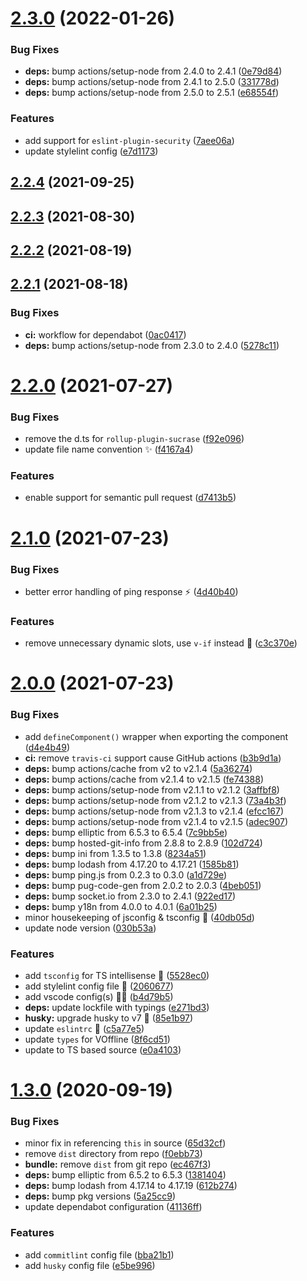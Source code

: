 # [2.3.0](https://github.com/vinayakkulkarni/v-offline/compare/v2.2.4...v2.3.0) (2022-01-26)


### Bug Fixes

* **deps:** bump actions/setup-node from 2.4.0 to 2.4.1 ([0e79d84](https://github.com/vinayakkulkarni/v-offline/commit/0e79d84e73710e21a0eaace27cbdc8e09d9c088a))
* **deps:** bump actions/setup-node from 2.4.1 to 2.5.0 ([331778d](https://github.com/vinayakkulkarni/v-offline/commit/331778d3fc1a6e5ebf2aba46d736db0d451f5ee5))
* **deps:** bump actions/setup-node from 2.5.0 to 2.5.1 ([e68554f](https://github.com/vinayakkulkarni/v-offline/commit/e68554fde8f6504fc0ffa492c628cb9f014a5dcf))


### Features

* add support for `eslint-plugin-security` ([7aee06a](https://github.com/vinayakkulkarni/v-offline/commit/7aee06a60cbea24123eb35fd6de790d3c65bc321))
* update stylelint config ([e7d1173](https://github.com/vinayakkulkarni/v-offline/commit/e7d1173dda81031c8f83947fa518a2e18f51e9c4))



## [2.2.4](https://github.com/vinayakkulkarni/v-offline/compare/v2.2.3...v2.2.4) (2021-09-25)



## [2.2.3](https://github.com/vinayakkulkarni/v-offline/compare/v2.2.2...v2.2.3) (2021-08-30)



## [2.2.2](https://github.com/vinayakkulkarni/v-offline/compare/v2.2.1...v2.2.2) (2021-08-19)



## [2.2.1](https://github.com/vinayakkulkarni/v-offline/compare/v2.2.0...v2.2.1) (2021-08-18)


### Bug Fixes

* **ci:** workflow for dependabot ([0ac0417](https://github.com/vinayakkulkarni/v-offline/commit/0ac04177ce1944bc96d610f1dd0ee9d951368cb0))
* **deps:** bump actions/setup-node from 2.3.0 to 2.4.0 ([5278c11](https://github.com/vinayakkulkarni/v-offline/commit/5278c1165d2943bcf4e32266ce01bd4d6e6f26ca))



# [2.2.0](https://github.com/vinayakkulkarni/v-offline/compare/v2.1.0...v2.2.0) (2021-07-27)


### Bug Fixes

* remove the d.ts for `rollup-plugin-sucrase` ([f92e096](https://github.com/vinayakkulkarni/v-offline/commit/f92e0963d41b6a6d87f429f17f3154667a990dc3))
* update file name convention ✨ ([f4167a4](https://github.com/vinayakkulkarni/v-offline/commit/f4167a4a98f3164f4bf747dee6a9fb42bbd27a91))


### Features

* enable support for semantic pull request ([d7413b5](https://github.com/vinayakkulkarni/v-offline/commit/d7413b570b5aba91f90c83f034139db7492f6257))



# [2.1.0](https://github.com/vinayakkulkarni/v-offline/compare/v2.0.0...v2.1.0) (2021-07-23)


### Bug Fixes

* better error handling of ping response ⚡️ ([4d40b40](https://github.com/vinayakkulkarni/v-offline/commit/4d40b407b6aa46d1cc8294d6b81f7e4b0e9f9f93))


### Features

* remove unnecessary dynamic slots, use `v-if` instead 🥳 ([c3c370e](https://github.com/vinayakkulkarni/v-offline/commit/c3c370e91644fc2a417950d170fee9d80dfced03))



# [2.0.0](https://github.com/vinayakkulkarni/v-offline/compare/v1.3.0...v2.0.0) (2021-07-23)


### Bug Fixes

* add `defineComponent()` wrapper when exporting the component ([d4e4b49](https://github.com/vinayakkulkarni/v-offline/commit/d4e4b49d57ba824222ab0b9872fa298ea60199b0))
* **ci:** remove `travis-ci` support cause GitHub actions ([b3b9d1a](https://github.com/vinayakkulkarni/v-offline/commit/b3b9d1a378cac352ce27ee774788d6e54ac104fb))
* **deps:** bump actions/cache from v2 to v2.1.4 ([5a36274](https://github.com/vinayakkulkarni/v-offline/commit/5a36274e4d8706e7d822a5e60d3a52f74982dbe8))
* **deps:** bump actions/cache from v2.1.4 to v2.1.5 ([fe74388](https://github.com/vinayakkulkarni/v-offline/commit/fe74388b63aa054eabc27ff687c21a8a4449f915))
* **deps:** bump actions/setup-node from v2.1.1 to v2.1.2 ([3affbf8](https://github.com/vinayakkulkarni/v-offline/commit/3affbf8c3ff898a31af92608620cccdd6008ad01))
* **deps:** bump actions/setup-node from v2.1.2 to v2.1.3 ([73a4b3f](https://github.com/vinayakkulkarni/v-offline/commit/73a4b3fab0d126ace032621350e93ee538876890))
* **deps:** bump actions/setup-node from v2.1.3 to v2.1.4 ([efcc167](https://github.com/vinayakkulkarni/v-offline/commit/efcc16781cd03f288c08a898c046a64f432b94f9))
* **deps:** bump actions/setup-node from v2.1.4 to v2.1.5 ([adec907](https://github.com/vinayakkulkarni/v-offline/commit/adec907f8c38836902463014c0e7334a0d6dec1a))
* **deps:** bump elliptic from 6.5.3 to 6.5.4 ([7c9bb5e](https://github.com/vinayakkulkarni/v-offline/commit/7c9bb5e666a5343ff52d86a8f368e2c929e79d0b))
* **deps:** bump hosted-git-info from 2.8.8 to 2.8.9 ([102d724](https://github.com/vinayakkulkarni/v-offline/commit/102d724fa6d783cc19cefe68d2548f1e254b242a))
* **deps:** bump ini from 1.3.5 to 1.3.8 ([8234a51](https://github.com/vinayakkulkarni/v-offline/commit/8234a515733d281bce59f23dfb547ef8250415a6))
* **deps:** bump lodash from 4.17.20 to 4.17.21 ([1585b81](https://github.com/vinayakkulkarni/v-offline/commit/1585b817cfddc58611783dd923d8777f737ee2b6))
* **deps:** bump ping.js from 0.2.3 to 0.3.0 ([a1d729e](https://github.com/vinayakkulkarni/v-offline/commit/a1d729e8c556b27e6b835012ab18b998a6dcd92a))
* **deps:** bump pug-code-gen from 2.0.2 to 2.0.3 ([4beb051](https://github.com/vinayakkulkarni/v-offline/commit/4beb0511fafdb6b81c28d474d6e7fc20e2d6a486))
* **deps:** bump socket.io from 2.3.0 to 2.4.1 ([922ed17](https://github.com/vinayakkulkarni/v-offline/commit/922ed178b143d4f5cd6e932434d9a6410f8ce9ec))
* **deps:** bump y18n from 4.0.0 to 4.0.1 ([6a01b25](https://github.com/vinayakkulkarni/v-offline/commit/6a01b252933127c1100db53b5461b00e481e8373))
* minor housekeeping of jsconfig & tsconfig 🎉 ([40db05d](https://github.com/vinayakkulkarni/v-offline/commit/40db05d6d9df58b56df29760cd4d5ce731e0cb51))
* update node version ([030b53a](https://github.com/vinayakkulkarni/v-offline/commit/030b53ab928a13570efcb3e76d26cc8fb2709047))


### Features

* add `tsconfig` for TS intellisense 🥳 ([5528ec0](https://github.com/vinayakkulkarni/v-offline/commit/5528ec08d3583fd5abe503d4903b87bf935b58d4))
* add stylelint config file 👀 ([2060677](https://github.com/vinayakkulkarni/v-offline/commit/2060677a57a341aa6cdbb92ed7147432faae3af4))
* add vscode config(s) 👨‍🔧 ([b4d79b5](https://github.com/vinayakkulkarni/v-offline/commit/b4d79b58fe1527b18e76f5b3fb6d8082bcc8ce35))
* **deps:** update lockfile with typings ([e271bd3](https://github.com/vinayakkulkarni/v-offline/commit/e271bd355f54bd58ec4c804de0bd70aaac9431bf))
* **husky:** upgrade husky to v7 🐶 ([85e1b97](https://github.com/vinayakkulkarni/v-offline/commit/85e1b972132fbce253f0e82a458551c505538cb5))
* update `eslintrc` 🧽 ([c5a77e5](https://github.com/vinayakkulkarni/v-offline/commit/c5a77e5430cf59395778d95c4bfc3c7dee14cc86))
* update `types` for VOffline ([8f6cd51](https://github.com/vinayakkulkarni/v-offline/commit/8f6cd513db8a996b0c815c8ade42c5a1cdcabebf))
* update to TS based source ([e0a4103](https://github.com/vinayakkulkarni/v-offline/commit/e0a410388eb621e4409064e326a466e0af28e30c))



# [1.3.0](https://github.com/vinayakkulkarni/v-offline/compare/1.2.1...1.3.0) (2020-09-19)


### Bug Fixes

* minor fix in referencing `this` in source ([65d32cf](https://github.com/vinayakkulkarni/v-offline/commit/65d32cf0e0c1af4ab66eca27495ea8e16e4d0197))
* remove `dist` directory from repo ([f0ebb73](https://github.com/vinayakkulkarni/v-offline/commit/f0ebb73176271b0690ba23e71081da28fa797b6e))
* **bundle:** remove `dist` from git repo ([ec467f3](https://github.com/vinayakkulkarni/v-offline/commit/ec467f3b7c1422c75eff0306ae78e91751c3c4fc))
* **deps:** bump elliptic from 6.5.2 to 6.5.3 ([1381404](https://github.com/vinayakkulkarni/v-offline/commit/13814046b34fae3d42ba6f2a3815018968e28d22))
* **deps:** bump lodash from 4.17.14 to 4.17.19 ([612b274](https://github.com/vinayakkulkarni/v-offline/commit/612b274eb63f113a001e7fc3d5202ea6ee6f4004))
* **deps:** bump pkg versions ([5a25cc9](https://github.com/vinayakkulkarni/v-offline/commit/5a25cc91d46546d8c36ca3d14a507a1c3ea6da48))
* update dependabot configuration ([41136ff](https://github.com/vinayakkulkarni/v-offline/commit/41136ffd5a0873c5f5ec259652ccc6679ee5e79c))


### Features

* add `commitlint` config file ([bba21b1](https://github.com/vinayakkulkarni/v-offline/commit/bba21b157b3e6f335b388031733f9ffafdedb292))
* add `husky` config file ([e5be996](https://github.com/vinayakkulkarni/v-offline/commit/e5be996ec55207130bbf961a6067be826ec5d37d))



